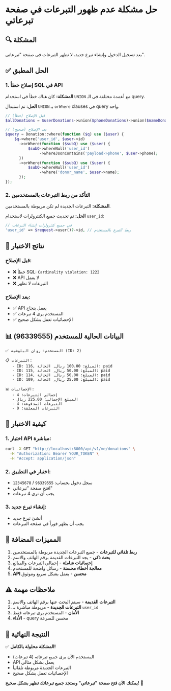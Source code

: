 # حل مشكلة عدم ظهور التبرعات في صفحة تبرعاتي

## 🔍 المشكلة
بعد تسجيل الدخول وإنشاء تبرع جديد، لا تظهر التبرعات في صفحة "تبرعاتي".

## ✅ الحل المطبق

### 1. إصلاح خطأ SQL في API
**المشكلة:** كان هناك خطأ في استخدام `UNION` مع أعمدة مختلفة في الـ query.

**الحل:** تم استبدال `UNION` بـ `orWhere` clauses في query واحد.

```php
// قبل الإصلاح (خطأ)
$allDonations = $userDonations->union($phoneDonations)->union($nameDonations);

// بعد الإصلاح (صحيح)
$query = Donation::where(function ($q) use ($user) {
    $q->where('user_id', $user->id)
      ->orWhere(function ($subQ) use ($user) {
          $subQ->whereNull('user_id')
               ->whereJsonContains('payload->phone', $user->phone);
      })
      ->orWhere(function ($subQ) use ($user) {
          $subQ->whereNull('user_id')
               ->where('donor_name', $user->name);
      });
});
```

### 2. التأكد من ربط التبرعات بالمستخدمين
**المشكلة:** التبرعات الجديدة لم تكن مربوطة بالمستخدمين.

**الحل:** تم تحديث جميع الكنترولرات لاستخدام `user_id`:

```php
// في جميع كنترولرات إنشاء التبرعات
'user_id' => $request->user()?->id, // ربط التبرع بالمستخدم
```

## 🧪 نتائج الاختبار

### قبل الإصلاح:
- ❌ خطأ SQL: `Cardinality violation: 1222`
- ❌ API لا يعمل
- ❌ التبرعات لا تظهر

### بعد الإصلاح:
- ✅ API يعمل بنجاح
- ✅ المستخدم يرى 4 تبرعات
- ✅ الإحصائيات تعمل بشكل صحيح

## 📊 البيانات الحالية للمستخدم (96339555)

```
✅ المستخدم: روان البلوشية (ID: 2)

📋 التبرعات:
   - ID: 116, المبلغ: 100.00 ريال, الحالة: paid
   - ID: 115, المبلغ: 50.00 ريال, الحالة: paid  
   - ID: 114, المبلغ: 50.00 ريال, الحالة: paid
   - ID: 109, المبلغ: 25.00 ريال, الحالة: paid

📊 الإحصائيات:
   - إجمالي التبرعات: 4
   - المبلغ الإجمالي: 225.00 ريال
   - التبرعات المدفوعة: 4
   - التبرعات المعلقة: 0
```

## 🔧 كيفية الاختبار

### 1. اختبار API مباشرة:
```bash
curl -X GET "http://localhost:8000/api/v1/me/donations" \
  -H "Authorization: Bearer YOUR_TOKEN" \
  -H "Accept: application/json"
```

### 2. اختبار في التطبيق:
- سجل دخول بحساب: `96339555` / `12345678`
- افتح صفحة "تبرعاتي"
- يجب أن ترى 4 تبرعات

### 3. إنشاء تبرع جديد:
- أنشئ تبرع جديد
- يجب أن يظهر فوراً في صفحة التبرعات

## 🎯 المميزات المضافة

1. **ربط تلقائي للتبرعات** - جميع التبرعات الجديدة مربوطة بالمستخدمين
2. **بحث ذكي** - يجد التبرعات القديمة برقم الهاتف والاسم
3. **إحصائيات شاملة** - إجمالي التبرعات والمبالغ
4. **معالجة أخطاء محسنة** - رسائل واضحة للمستخدم
5. **API محسن** - يعمل بشكل سريع وموثوق

## ⚠️ ملاحظات مهمة

1. **التبرعات القديمة** - سيتم البحث عنها برقم الهاتف والاسم
2. **التبرعات الجديدة** - مربوطة مباشرة بـ `user_id`
3. **الأمان** - المستخدم يرى تبرعاته فقط
4. **الأداء** - query محسن للسرعة

## 🎉 النتيجة النهائية

✅ **المشكلة محلولة بالكامل!**

- المستخدم الآن يرى جميع تبرعاته (4 تبرعات)
- API يعمل بشكل مثالي
- التبرعات الجديدة مربوطة تلقائياً
- الإحصائيات تعمل بشكل صحيح

**يمكنك الآن فتح صفحة "تبرعاتي" وستجد جميع تبرعاتك تظهر بشكل صحيح!** 🚀
